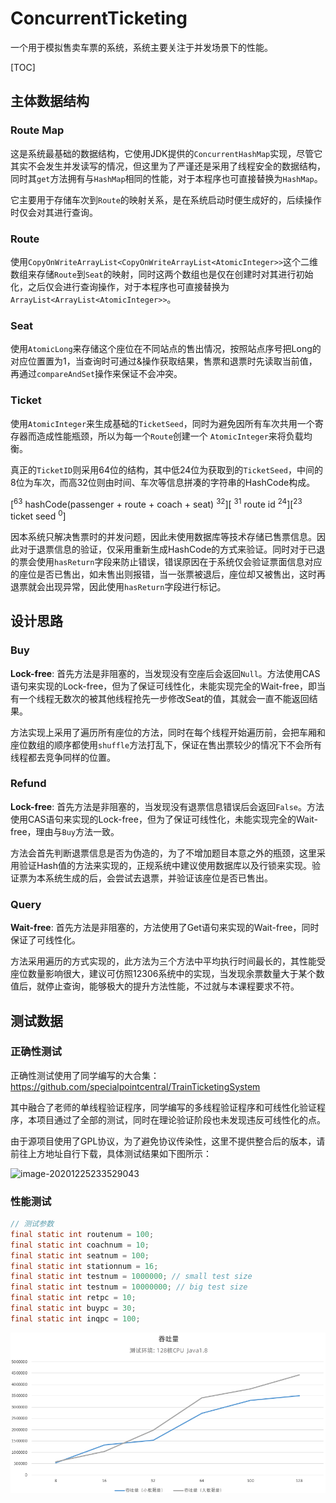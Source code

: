 # ConcurrentTicketing
一个用于模拟售卖车票的系统，系统主要关注于并发场景下的性能。

[TOC]

## 主体数据结构
### Route Map
这是系统最基础的数据结构，它使用JDK提供的`ConcurrentHashMap`实现，尽管它其实不会发生并发读写的情况，但这里为了严谨还是采用了线程安全的数据结构，同时其`get`方法拥有与`HashMap`相同的性能，对于本程序也可直接替换为`HashMap`。

它主要用于存储车次到`Route`的映射关系，是在系统启动时便生成好的，后续操作时仅会对其进行查询。

### Route

使用`CopyOnWriteArrayList<CopyOnWriteArrayList<AtomicInteger>>`这个二维数组来存储`Route`到`Seat`的映射，同时这两个数组也是仅在创建时对其进行初始化，之后仅会进行查询操作，对于本程序也可直接替换为`ArrayList<ArrayList<AtomicInteger>>`。

### Seat

使用`AtomicLong`来存储这个座位在不同站点的售出情况，按照站点序号把Long的对应位置置为1，当查询时可通过&操作获取结果，售票和退票时先读取当前值，再通过`compareAndSet`操作来保证不会冲突。

### Ticket

使用`AtomicInteger`来生成基础的`TicketSeed`，同时为避免因所有车次共用一个寄存器而造成性能瓶颈，所以为每一个`Route`创建一个 `AtomicInteger`来将负载均衡。

真正的`TicketID`则采用64位的结构，其中低24位为获取到的`TicketSeed`，中间的8位为车次，而高32位则由时间、车次等信息拼凑的字符串的HashCode构成。

\[<sup>63</sup> hashCode(passenger + route + coach + seat)  <sup>32</sup>\]\[ <sup>31</sup> route id  <sup>24</sup>\][<sup>23</sup> ticket seed <sup>0</sup>]

因本系统只解决售票时的并发问题，因此未使用数据库等技术存储已售票信息。因此对于退票信息的验证，仅采用重新生成HashCode的方式来验证。同时对于已退的票会使用`hasReturn`字段来防止错误，错误原因在于系统仅会验证票面信息对应的座位是否已售出，如未售出则报错，当一张票被退后，座位却又被售出，这时再退票就会出现异常，因此使用`hasReturn`字段进行标记。

## 设计思路

### Buy

**Lock-free**: 首先方法是非阻塞的，当发现没有空座后会返回`Null`。方法使用CAS语句来实现的Lock-free，但为了保证可线性化，未能实现完全的Wait-free，即当有一个线程无数次的被其他线程抢先一步修改Seat的值，其就会一直不能返回结果。

方法实现上采用了遍历所有座位的方法，同时在每个线程开始遍历前，会把车厢和座位数组的顺序都使用`shuffle`方法打乱下，保证在售出票较少的情况下不会所有线程都去竞争同样的位置。

### Refund

**Lock-free**: 首先方法是非阻塞的，当发现没有退票信息错误后会返回`False`。方法使用CAS语句来实现的Lock-free，但为了保证可线性化，未能实现完全的Wait-free，理由与`Buy`方法一致。

方法会首先判断退票信息是否为伪造的，为了不增加题目本意之外的瓶颈，这里采用验证Hash值的方法来实现的，正规系统中建议使用数据库以及行锁来实现。验证票为本系统生成的后，会尝试去退票，并验证该座位是否已售出。

### Query

**Wait-free**: 首先方法是非阻塞的，方法使用了Get语句来实现的Wait-free，同时保证了可线性化。

方法采用遍历的方式实现的，此方法为三个方法中平均执行时间最长的，其性能受座位数量影响很大，建议可仿照12306系统中的实现，当发现余票数量大于某个数值后，就停止查询，能够极大的提升方法性能，不过就与本课程要求不符。

## 测试数据

### 正确性测试

正确性测试使用了同学编写的大合集：https://github.com/specialpointcentral/TrainTicketingSystem

其中融合了老师的单线程验证程序，同学编写的多线程验证程序和可线性化验证程序，本项目通过了全部的测试，同时在理论验证阶段也未发现违反可线性化的点。

由于源项目使用了GPL协议，为了避免协议传染性，这里不提供整合后的版本，请前往上方地址自行下载，具体测试结果如下图所示：

![image-20201225233529043](https://img.ccm.ink/image-20201225233529043.png)

### 性能测试

```java
// 测试参数
final static int routenum = 100;
final static int coachnum = 10;
final static int seatnum = 100;
final static int stationnum = 16;
final static int testnum = 1000000; // small test size
final static int testnum = 10000000; // big test size
final static int retpc = 10;
final static int buypc = 30;
final static int inqpc = 100;
```

![throughput](./img/throughput-new.png)